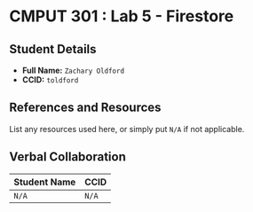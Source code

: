 # CMPUT 301 : Lab 5 - Firestore

## Student Details

- **Full Name:** `Zachary Oldford`
- **CCID:** `toldford`

## References and Resources

List any resources used here, or simply put `N/A` if not applicable.

## Verbal Collaboration

| Student Name | CCID     |
| ------------ | -------- |
| `N/A`        |  `N/A`   |

